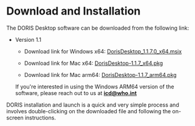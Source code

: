 # Download and Installation

The DORIS Desktop software can be downloaded from the following link:

- Version 1.1 
	- Download link for Windows x64: [DorisDesktop_1.1.7.0_x64.msix](https://icdcdn.who.int/doris/DorisDesktop_1.1.7.0_x64.msix)
	
	- Download link for Mac x64: [DorisDesktop-1.1.7_x64.pkg](https://icdcdn.who.int/doris/DorisDesktop-1.1.7_x64.pkg)
	- Download link for Mac arm64: [DorisDesktop-1.1.7_arm64.pkg](https://icdcdn.who.int/doris/DorisDesktop-1.1.7_arm64.pkg)


	If you're interested in using the Windows ARM64 version of the software, please reach out to us at **icd@who.int**



DORIS installation and launch is a quick and very simple process and involves double-clicking on the downloaded file and following the on-screen instructions. 

